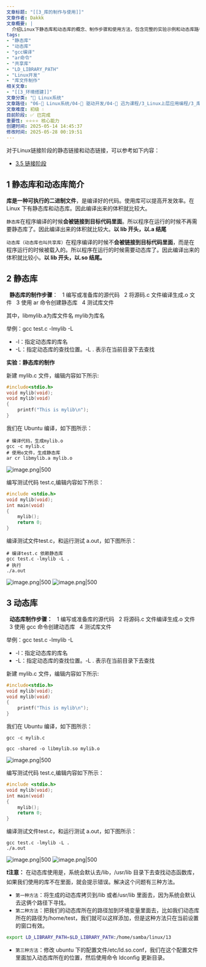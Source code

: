 ```yaml
---
文章标题: "[[3_库的制作与使用]]" 
文章作者: Dakkk
文章概要: |
  介绍Linux下静态库和动态库的概念、制作步骤和使用方法，包含完整的实验示例和动态库路径配置解决方案
tags:
- "静态库"
- "动态库"
- "gcc编译"
- "ar命令"
- "共享库"
- "LD_LIBRARY_PATH"
- "Linux开发"
- "库文件制作"
相关文章:
- "[[3_环境搭建]]"
文章分类: "🐧 Linux系统"
文章路径: "06-🐧 Linux系统/04-🔌 驱动开发/04-🌳 迅为课程/3_Linux上层应用编程/3_库的制作与使用.md"
文章难度: 初级 💧
目前阶段: ✅ 已完成
重要性: ⭐⭐⭐⭐ 核心能力
创建时间: 2025-05-14 14:45:37
修改时间: 2025-05-28 00:19:51
---
```



对于Linux链接阶段的静态链接和动态链接，可以参考如下内容：
- [3.5 链接阶段](../../02-💾%20Lubancat-RK3568/3_Linux基础与应用开发实战/2_使用板卡开发C程序/2_程序编译GCC📕.md#3.5%20链接阶段)
## 1 静态库和动态库简介

**库是一种可执行的二进制文件**，是编译好的代码。使用库可以提高开发效率。在 Linux 下有静态库和动态库。因此编译出来的体积就比较大。

`静态库`在程序编译的时候**会被链接到目标代码里面**。所以程序在运行的时候不再需要静态库了。因此编译出来的体积就比较大。**以 lib 开头，以.a 结尾**

`动态库（动态库也叫共享库）`在程序编译的时候不**会被链接到目标代码里面**，而是在程序运行的时候被载入的。所以程序在运行的时候需要动态库了。因此编译出来的体积就比较小。**以 lib 开头，以.so 结尾。**
## 2 静态库

  **静态库的制作步骤**：
  1 编写或准备库的源代码
  2 将源码.c 文件编译生成.o 文件
  3 使用 ar 命令创建静态库
  4 测试库文件

其中，libmylib.a为库文件名  mylib为库名

举例：gcc test.c -lmylib -L
- -l：指定动态库的库名
- -L：指定动态库的查找位置。-L . 表示在当前目录下去查找

**实验：静态库的制作**

新建 mylib.c 文件，编辑内容如下所示:
```c
#include<stdio.h> 
void mylib(void); 
void mylib(void) 
{ 
    printf("This is mylib\n"); 
}
```

我们在 Ubuntu 编译，如下图所示：
```shell
# 编译代码，生成mylib.o
gcc -c mylib.c
# 使用o文件，生成静态库
ar cr libmylib.a mylib.o
```
![image.png|500](https://my-obsidian-image.oss-cn-guangzhou.aliyuncs.com/2025/05/f8c4db604fce5d323396c1027fb5384a.png)

编写测试代码 test.c,编辑内容如下所示：
```c
#include <stdio.h> 
void mylib(void); 
int main(void) 
{ 
    mylib(); 
    return 0; 
}
```

编译测试文件test.c，和运行测试 a.out，如下图所示：
```shell
# 编译test.c 依赖静态库
gcc test.c -lmylib -L .
# 执行
./a.out
```

![image.png|500](https://my-obsidian-image.oss-cn-guangzhou.aliyuncs.com/2025/05/86e28b5df1c9d05ab1f22bacadff4637.png)
![image.png|500](https://my-obsidian-image.oss-cn-guangzhou.aliyuncs.com/2025/05/1b1d29d50606c537ea14718f54f794b1.png)
## 3 动态库

  **动态库制作步骤：**
  1 编写或准备库的源代码
  2 将源码.c 文件编译生成.o 文件
  3 使用 gcc 命令创建动态库
  4 测试库文件

举例：gcc test.c -lmylib -L
- -l：指定动态库的库名
- -L：指定动态库的查找位置。-L . 表示在当前目录下去查找

新建 mylib.c 文件，编辑内容如下所示:

```c
#include<stdio.h> 
void mylib(void); 
void mylib(void) 
{ 
    printf("This is mylib\n"); 
}
```

我们在 Ubuntu 编译，如下图所示：
```shell
gcc -c mylib.c

gcc -shared -o libmylib.so mylib.o
```
![image.png|500](https://my-obsidian-image.oss-cn-guangzhou.aliyuncs.com/2025/05/61bf20650679b7493cbce92ef58b54b0.png)

编写测试代码 test.c,编辑内容如下所示：

```c
#include <stdio.h> 
void mylib(void); 
int main(void) 
{ 
    mylib(); 
    return 0; 
}
```

编译测试文件test.c，和运行测试 a.out，如下图所示：
```shell
gcc test.c -lmylib -L .
./a.out
```
![image.png|500](https://my-obsidian-image.oss-cn-guangzhou.aliyuncs.com/2025/05/92dd30c6276469bd6044c1899ad70d4f.png)
![image.png|500](https://my-obsidian-image.oss-cn-guangzhou.aliyuncs.com/2025/05/f53395a9ecf191be96859785bf6b14f6.png)

**❗️注意：** 在动态库使用是，系统会默认去/lib，/usr/lib 目录下去查找动态函数库，如果我们使用的库不在里面，就会提示错误。解决这个问题有三种方法。
- `第一种方法`：将生成的动态库拷贝到/lib 或者/usr/lib 里面去，因为系统会默认去这俩个路径下寻找。
- `第二种方法`：把我们的动态库所在的路径加到环境变量里面去，比如我们动态库所在的路径为/home/test，我们就可以这样添加，但是这种方法只在当前设置的窗口有效。
```Bash
export LD_LIBRARY_PATH=$LD_LIBRARY_PATH:/home/samba/linux/13
```
- `第三种方法`：修改 ubuntu 下的配置文件/etc/ld.so.conf，我们在这个配置文件里面加入动态库所在的位置，然后使用命令 ldconfig 更新目录。